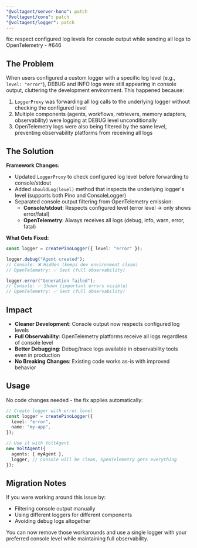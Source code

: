```yaml
---
"@voltagent/server-hono": patch
"@voltagent/core": patch
"@voltagent/logger": patch
---
```


fix: respect configured log levels for console output while sending all logs to OpenTelemetry - #646

## The Problem

When users configured a custom logger with a specific log level (e.g., `level: "error"`), DEBUG and INFO logs were still appearing in console output, cluttering the development environment. This happened because:

1. `LoggerProxy` was forwarding all log calls to the underlying logger without checking the configured level
2. Multiple components (agents, workflows, retrievers, memory adapters, observability) were logging at DEBUG level unconditionally
3. OpenTelemetry logs were also being filtered by the same level, preventing observability platforms from receiving all logs

## The Solution

**Framework Changes:**

- Updated `LoggerProxy` to check configured log level before forwarding to console/stdout
- Added `shouldLog(level)` method that inspects the underlying logger's level (supports both Pino and ConsoleLogger)
- Separated console output filtering from OpenTelemetry emission:
  - **Console/stdout**: Respects configured level (error level → only shows error/fatal)
  - **OpenTelemetry**: Always receives all logs (debug, info, warn, error, fatal)

**What Gets Fixed:**

```typescript
const logger = createPinoLogger({ level: "error" });

logger.debug("Agent created");
// Console: ❌ Hidden (keeps dev environment clean)
// OpenTelemetry: ✅ Sent (full observability)

logger.error("Generation failed");
// Console: ✅ Shown (important errors visible)
// OpenTelemetry: ✅ Sent (full observability)
```

## Impact

- **Cleaner Development**: Console output now respects configured log levels
- **Full Observability**: OpenTelemetry platforms receive all logs regardless of console level
- **Better Debugging**: Debug/trace logs available in observability tools even in production
- **No Breaking Changes**: Existing code works as-is with improved behavior

## Usage

No code changes needed - the fix applies automatically:

```typescript
// Create logger with error level
const logger = createPinoLogger({
  level: "error",
  name: "my-app",
});

// Use it with VoltAgent
new VoltAgent({
  agents: { myAgent },
  logger, // Console will be clean, OpenTelemetry gets everything
});
```

## Migration Notes

If you were working around this issue by:

- Filtering console output manually
- Using different loggers for different components
- Avoiding debug logs altogether

You can now remove those workarounds and use a single logger with your preferred console level while maintaining full observability.
